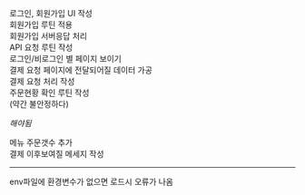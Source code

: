 로그인, 회원가입 UI 작성  
회원가입 루틴 적용  
회원가입 서버응답 처리  
API 요청 루틴 작성  
로그인/비로그인 별 페이지 보이기  
결제 요청 페이지에 전달되어질 데이터 가공  
결제 요청 처리 작성  
주문현황 확인 루틴 작성  
(약간 불안정하다)  

*해야됨*  

메뉴 주문갯수 추가  
결제 이후보여질 메세지 작성  

--------------------------------------------------------------------  

env파일에 환경변수가 없으면 로드시 오류가 나옴
